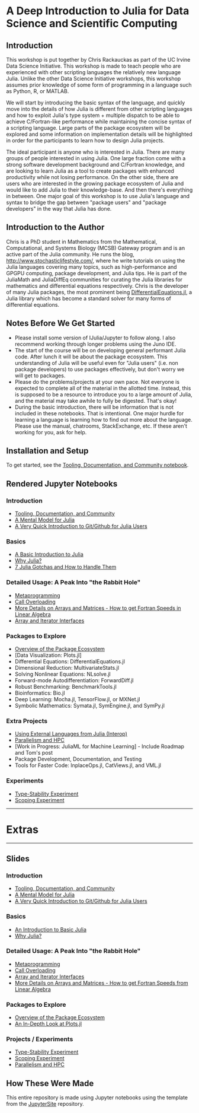 
# A Deep Introduction to Julia for Data Science and Scientific Computing

## Introduction

This workshop is put together by Chris Rackauckas as part of the UC Irvine Data Science Initiative. This workshop is made to teach people who are experienced with other scripting languages the relatively new language Julia. Unlike the other Data Science Initiative workshops, this workshop assumes prior knowledge of some form of programming in a language such as Python, R, or MATLAB.

We will start by introducing the basic syntax of the language, and quickly move into the details of how Julia is different from other scripting languages and how to exploit Julia's type system + multiple dispatch to be able to achieve C/Fortran-like performance while maintaining the concise syntax of a scripting language. Large parts of the package ecosystem will be explored and some information on implementation details will be highlighted in order for the participants to learn how to design Julia projects.

The ideal participant is anyone who is interested in Julia. There are many groups of people interested in using Julia. One large fraction come with a strong software development background and C/Fortran knowledge, and are looking to learn Julia as a tool to create packages with enhanced productivity while not losing performance. On the other side, there are users who are interested in the growing package ecosystem of Julia and would like to add Julia to their knowledge-base. And then there's everything in between. One major goal of this workshop is to use Julia's language and syntax to bridge the gap between "package users" and "package developers" in the way that Julia has done. 


## Introduction to the Author

Chris is a PhD student in Mathematics from the Mathematical, Computational, and Systems Biology (MCSB) Gateway program and is an active part of the Julia community. He runs the blog, http://www.stochasticlifestyle.com/, where he write tutorials on using the Julia languages covering many topics, such as high-performance and GPGPU computing, package development, and Julia tips. He is part of the JuliaMath and JuliaDiffEq communities for curating the Julia libraries for mathematics and differential equations respectively. Chris is the developer of many Julia packages, the most prominent being [DifferentialEquations.jl](https://github.com/JuliaDiffEq/DifferentialEquations.jl), a Julia library which has become a standard solver for many forms of differential equations.

## Notes Before We Get Started

- Please install some version of IJulia/Jupyter to follow along. I also recommend working through longer problems using the Juno IDE.
- The start of the course will be on developing general performant Julia code. After lunch it will be about the package ecosystem. This understanding of Julia will be useful even for "Julia users" (i.e. non package developers) to use packages effectively, but don't worry we will get to packages. 
- Please do the problems/projects at your own pace. Not everyone is expected to complete all of the material in the allotted time. Instead, this is supposed to be a resource to introduce you to a large amount of Julia, and the material may take awhile to fully be digested. That's okay!
- During the basic introduction, there will be information that is not included in these notebooks. That is intentional. One major hurdle for learning a language is learning how to find out more about the language. Please use the manual, chatrooms, StackExchange, etc. If these aren't working for you, ask for help.

## Installation and Setup

To get started, see the [Tooling, Documentation, and Community notebook](http://ucidatascienceinitiative.github.io/IntroToJulia/Html/ToolingDocumentationCommunity).

## Rendered Jupyter Notebooks

### Introduction

- [Tooling, Documentation, and Community](http://ucidatascienceinitiative.github.io/IntroToJulia/Html/ToolingDocumentationCommunity)
- [A Mental Model for Julia](http://ucidatascienceinitiative.github.io/IntroToJulia/Html/JuliaMentalModel)
- [A Very Quick Introduction to Git/Github for Julia Users](http://ucidatascienceinitiative.github.io/IntroToJulia/Html/GithubIntroduction)


### Basics

- [A Basic Introduction to Julia](http://ucidatascienceinitiative.github.io/IntroToJulia/Html/BasicIntroduction)
- [Why Julia?](http://ucidatascienceinitiative.github.io/IntroToJulia/Html/WhyJulia)
- [7 Julia Gotchas and How to Handle Them](http://www.stochasticlifestyle.com/7-julia-gotchas-handle/)

### Detailed Usage: A Peak Into "the Rabbit Hole"

- [Metaprogramming](http://ucidatascienceinitiative.github.io/IntroToJulia/Html/Metaprogramming)
- [Call Overloading](http://ucidatascienceinitiative.github.io/IntroToJulia/Html/CallOverloading)
- [More Details on Arrays and Matrices - How to get Fortran Speeds in Linear Algebra](http://ucidatascienceinitiative.github.io/IntroToJulia/Html/ArraysAndMatrices)
- [Array and Iterator Interfaces](http://ucidatascienceinitiative.github.io/IntroToJulia/Html/ArrayIteratorInterfaces)

### Packages to Explore

- [Overview of the Package Ecosystem](http://ucidatascienceinitiative.github.io/IntroToJulia/Html/PackageEcosystem)
- [Data Visualization: Plots.jl]
- Differential Equations: DifferentialEquations.jl
- Dimensional Reduction: MultivariateStats.jl
- Solving Nonlinear Equations: NLsolve.jl
- Forward-mode Autodifferentiation: ForwardDiff.jl
- Robust Benchmarking: BenchmarkTools.jl
- Bioinformatics: Bio.jl
- Deep Learning: Mocha.jl, TensorFlow.jl, or MXNet.jl
- Symbolic Mathematics: Symata.jl, SymEngine.jl, and SymPy.jl


### Extra Projects

- [Using External Languages from Julia (Interop)](http://ucidatascienceinitiative.github.io/IntroToJulia/Html/Interop)
- [Parallelism and HPC](http://ucidatascienceinitiative.github.io/IntroToJulia/Html/HPCProject)
- [Work in Progress: JuliaML for Machine Learning] - Include Roadmap and Tom's post
- Package Development, Documentation, and Testing
- Tools for Faster Code: InplaceOps.jl, CatViews.jl, and VML.jl

### Experiments

- [Type-Stability Experiment](http://ucidatascienceinitiative.github.io/IntroToJulia/Html/TypeStabilityExperiment)
- [Scoping Experiment](http://ucidatascienceinitiative.github.io/IntroToJulia/Html/ScopingExperiment)


---------------------------
# Extras
---------------------------


## Slides

### Introduction

- [Tooling, Documentation, and Community](http://ucidatascienceinitiative.github.io/IntroToJulia/Slides/ToolingDocumentationCommunity)
- [A Mental Model for Julia](http://ucidatascienceinitiative.github.io/IntroToJulia/Slides/JuliaMentalModel)
- [A Very Quick Introduction to Git/Github for Julia Users](http://ucidatascienceinitiative.github.io/IntroToJulia/Slides/GithubIntroduction)

### Basics

- [An Introduction to Basic Julia](http://ucidatascienceinitiative.github.io/IntroToJulia/Slides/BasicIntroduction)
- [Why Julia?](http://ucidatascienceinitiative.github.io/IntroToJulia/Slides/WhyJulia)

### Detailed Usage: A Peak Into "the Rabbit Hole"

- [Metaprogramming](http://ucidatascienceinitiative.github.io/IntroToJulia/Slides/Metaprogramming)
- [Call Overloading](http://ucidatascienceinitiative.github.io/IntroToJulia/Slides/CallOverloading)
- [Array and Iterator Interfaces](http://ucidatascienceinitiative.github.io/IntroToJulia/Slides/ArrayIteratorInterfaces)
- [More Details on Arrays and Matrices - How to get Fortran Speeds from Linear Algebra](http://ucidatascienceinitiative.github.io/IntroToJulia/Slides/ArraysAndMatrices)



### Packages to Explore

- [Overview of the Package Ecosystem](http://ucidatascienceinitiative.github.io/IntroToJulia/Slides/PackageEcosystem)
- [An In-Depth Look at Plots.jl](http://ucidatascienceinitiative.github.io/IntroToJulia/Slides/PlotsJL)

### Projects / Experiments
- [Type-Stability Experiment](http://ucidatascienceinitiative.github.io/IntroToJulia/Slides/TypeStabilityExperiment)
- [Scoping Experiment](http://ucidatascienceinitiative.github.io/IntroToJulia/Slides/ScopingExperiment)
- [Parallelism and HPC](http://ucidatascienceinitiative.github.io/IntroToJulia/Slides/HPCProject)

## How These Were Made

This entire repository is made using Jupyter notebooks using the template from the [JupyterSite](https://github.com/ChrisRackauckas/JupyterSite) repository.
